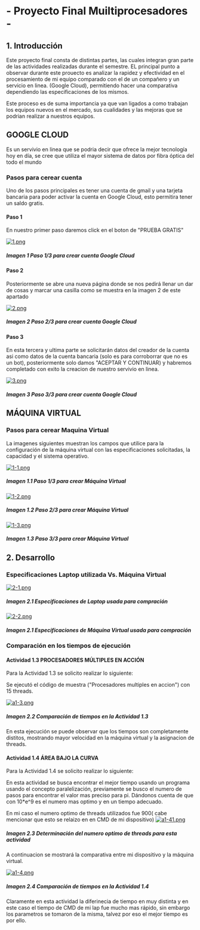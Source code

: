 # - Proyecto Final Muiltiprocesadores -
## 1. Introducción 
Este proyecto final consta de distintas partes, las cuales integran gran parte de las actividades realizadas durante el semestre.
EL principal punto a observar durante este prouecto es analizar la rapidez y efectividad en el procesamiento de mi equipo comparado con el de un compañero y un servicio en linea. (Google Cloud), permitiendo hacer una comparativa dependiendo las especificaciones de los mismos. 

Este proceso es de suma importancia ya que van ligados a como trabajan los equipos nuevos en el mercado, sus cualidades y las mejoras que se podrian realizar a nuestros equipos.

## GOOGLE CLOUD
Es un servivio en linea que se podria decir que ofrece la mejor tecnología hoy en día, se cree que utiliza el mayor sistema de datos por fibra óptica del todo el mundo  
### Pasos para cerear cuenta 
Uno de los pasos principales es tener una cuenta de gmail y una tarjeta bancaria para poder activar la cuenta en Google Cloud, esto permitira tener un saldo gratis.
#### Paso 1
En nuestro primer paso daremos click en el boton de "PRUEBA GRATIS"

[![1.png](https://i.postimg.cc/rphGC27B/1.png)](https://postimg.cc/McQjqN65)
##### Imagen 1 Paso 1/3 para crear cuenta Google Cloud

#### Paso 2
Posteriormente se abre una nueva página donde se nos pedirá llenar un dar de cosas y marcar una casilla como se muestra en la imagen 2 de este apartado

[![2.png](https://i.postimg.cc/JnGNpdLG/2.png)](https://postimg.cc/ftQSLCkN)
##### Imagen 2 Paso 2/3 para crear cuenta Google Cloud

#### Paso 3
En esta tercera y ultima parte se solicitarán datos del creador de la cuenta asi como datos de la cuenta bancaria (solo es para corroborrar que no es un bot), posteriormente solo damos "ACEPTAR Y CONTINUAR) y habremos completado con exito la creacion de nuestro servivio en linea.

[![3.png](https://i.postimg.cc/Ss3W37SV/3.png)](https://postimg.cc/JD3DBXBB)
##### Imagen 3 Paso 3/3 para crear cuenta Google Cloud

## MÁQUINA VIRTUAL
### Pasos para cerear Maquina Virtual
La imagenes siguientes muestran los campos que utilice para la configuración de la máquina virtual con las especificaciones solicitadas, la capacidad y el sistema operativo.

[![1-1.png](https://i.postimg.cc/CKQRvhJV/1-1.png)](https://postimg.cc/DW1f0KtC)
##### Imagen 1.1 Paso 1/3 para crear Máquina Virtual

[![1-2.png](https://i.postimg.cc/1XxfQvLC/1-2.png)](https://postimg.cc/Pp4tbQfY)
##### Imagen 1.2 Paso 2/3 para crear Máquina Virtual

[![1-3.png](https://i.postimg.cc/tJh7ChbX/1-3.png)](https://postimg.cc/fSRM8SkF)
##### Imagen 1.3 Paso 3/3 para crear Máquina Virtual

## 2. Desarrollo


### Especificaciones Laptop utilizada Vs. Máquina Virtual 

[![2-1.png](https://i.postimg.cc/ZnCtwmfX/2-1.png)](https://postimg.cc/N2qz03vx)
##### Imagen 2.1 Especificaciones de Laptop usada para compración


[![2-2.png](https://i.postimg.cc/Fz8tq68z/2-2.png)](https://postimg.cc/zHCPHxJY)
##### Imagen 2.1 Especificaciones de Máquina Virtual usada para compración

### Comparación en los tiempos de ejecución 

#### Actividad 1.3 PROCESADORES MÚLTIPLES EN ACCIÓN
Para la Actividad 1.3 se solicito realizar lo siguiente:

Se ejecutó el código de muestra ("Procesadores multiples en accion") con 15 threads. 

[![a1-3.png](https://i.postimg.cc/G2Mxx8SJ/a1-3.png)](https://postimg.cc/WFkZ23Vh)
##### Imagen 2.2 Comparación de tiempos en  la Actividad 1.3

En esta ejecución se puede observar que los tiempos son completamente distitos, mostrando mayor velocidad en la máquina virtual y la asignacion de threads.

#### Actividad 1.4 ÁREA BAJO LA CURVA
Para la Actividad 1.4 se solicito realizar lo siguiente:

En esta actividad se busca encontrar el mejor tiempo usando un programa usando el concepto paralelización, previamente se busco el numero de pasos para encontrar el valor mas preciso para pi. Dándonos cuenta de que con 10*e^9 es el numero mas optimo y en un tiempo adecuado.

En mi caso el numero optimo de threads utilizados fue 900( cabe mencionar que esto se relaizo en en CMD de mi dispositivo) 
[![a1-41.png](https://i.postimg.cc/x10B07bX/a1-41.png)](https://postimg.cc/mt5mjmj4)
##### Imagen 2.3 Determinación del numero optimo de threads para esta actividad

A continuacion se mostrará la comparativa entre mi dispositivo y la máquina virtual.

[![a1-4.png](https://i.postimg.cc/hP8HRghF/a1-4.png)](https://postimg.cc/gnJM3Cv4)
##### Imagen 2.4 Comparación de tiempos en  la Actividad 1.4

Claramente en esta actividad la diferinecia de tiempo en muy distinta y en este caso el tiempo de CMD de mi lap fue mucho mas rápido, sin embargo los parametros se tomaron de la misma, talvez por eso el mejor tiempo es por ello.



